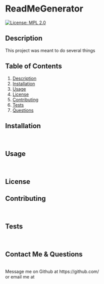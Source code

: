 
  # ReadMeGenerator

  [![License: MPL 2.0](https://img.shields.io/badge/License-MPL%202.0-brightgreen.svg)](https://opensource.org/licenses/MPL-2.0)

    


  <!-- Titled description for grading clarity. Will remove after grading -->
  ## Description
  This project was meant to do several things
  <br>

  
  
  ## Table of Contents
  1. [Description](#description)
  2. [Installation](#installation)
  3. [Usage](#usage)
  4. [License](#license)
  5. [Contributing](#contributing)
  6. [Tests](#tests)
  7. [Questions](#questions)
  


  ## Installation
  
  <br>



  ## Usage
  
  <br>

  ## License
  
  ## Contributing
  
  <br>

  ## Tests
  
  <br>


  ## Contact Me & Questions
  <br>
  Message me on Github at https://github.com/
  <br>
  or email me at
  <br>
   

